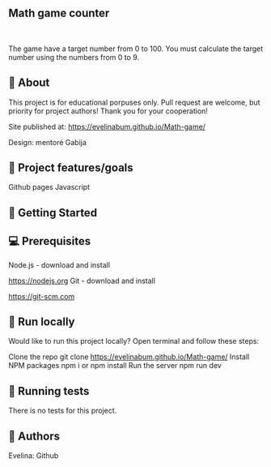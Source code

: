 ## Math game counter

<br>

The game have a target number from 0 to 100. You must calculate the target number using the numbers from 0 to 9.

## 🌟 About

This project is for educational porpuses only. Pull request are welcome, but priority for project authors! Thank you for your cooperation!

Site published at: https://evelinabum.github.io/Math-game/

Design: mentorė Gabija

## 🎯 Project features/goals

Github pages
Javascript

## 🧰 Getting Started

## 💻 Prerequisites

Node.js - download and install

https://nodejs.org
Git - download and install

https://git-scm.com

## 🏃 Run locally

Would like to run this project locally? Open terminal and follow these steps:

Clone the repo
git clone https://evelinabum.github.io/Math-game/
Install NPM packages
npm i
or
npm install
Run the server
npm run dev

## 🧪 Running tests

There is no tests for this project.

## 🎅 Authors

Evelina: Github

